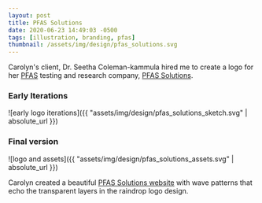```yaml
---
layout: post
title: PFAS Solutions
date: 2020-06-23 14:49:03 -0500
tags: [illustration, branding, pfas]
thumbnail: /assets/img/design/pfas_solutions.svg
---
```


Carolyn's client, Dr. Seetha Coleman-kammula hired me to create a logo for her [PFAS](https://www.epa.gov/pfas/pfas-explained) testing and research company, [PFAS Solutions](https://www.pfasolutions.org/).

### Early Iterations

![early logo iterations]({{ "assets/img/design/pfas_solutions_sketch.svg" | absolute_url }}) 

### Final version

![logo and assets]({{ "assets/img/design/pfas_solutions_assets.svg" | absolute_url }}) 

Carolyn created a beautiful [PFAS Solutions website](https://www.pfasolutions.org) with wave patterns that echo the transparent layers in the raindrop logo design.